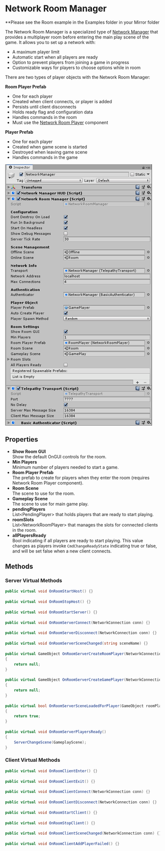 # Network Room Manager

\*\*Please see the Room example in the Examples folder in your Mirror folder

The Network Room Manager is a specialized type of [Network Manager](NetworkManager.md) that provides a multiplayer room before entering the main play scene of the game. It allows you to set up a network with:
-   A maximum player limit
-   Automatic start when all players are ready
-   Option to prevent players from joining a game in progress
-   Customizable ways for players to choose options while in room  

There are two types of player objects with the Network Room Manager:

**Room Player Prefab**
-   One for each player
-   Created when client connects, or player is added
-   Persists until client disconnects
-   Holds ready flag and configuration data
-   Handles commands in the room
-   Must use the [Network Room Player](NetworkRoomPlayer.md) component

**Player Prefab**
-   One for each player
-   Created when game scene is started
-   Destroyed when leaving game scene
-   Handles commands in the game  

![Network Room Manager](NetworkRoomManager.png)

## Properties
-   **Show Room GUI**  
    Show the default OnGUI controls for the room.
-   **Min Players**  
    Minimum number of players needed to start a game.
-   **Room Player Prefab**  
    The prefab to create for players when they enter the room (requires Network Room Player component).
-   **Room Scene**  
    The scene to use for the room.
-   **Gameplay Scene**  
    The scene to use for main game play.
-   **pendingPlayers**  
    List\<PendingPlayer\> that holds players that are ready to start playing.
-   **roomSlots**  
    List\<NetworkRoomPlayer\> that manages the slots for connected clients in the room.
-   **allPlayersReady**  
    Bool indicating if all players are ready to start playing.  This value changes as players invoke `CmdChangeReadyState` indicating true or false, and will be set false when a new client connects.

## Methods

### Server Virtual Methods

```cs
public virtual void OnRoomStartHost() {}

public virtual void OnRoomStopHost() {}

public virtual void OnRoomStartServer() {}

public virtual void OnRoomServerConnect(NetworkConnection conn) {}

public virtual void OnRoomServerDisconnect(NetworkConnection conn) {}

public virtual void OnRoomServerSceneChanged(string sceneName) {}

public virtual GameObject OnRoomServerCreateRoomPlayer(NetworkConnection conn)
{
    return null;
}

public virtual GameObject OnRoomServerCreateGamePlayer(NetworkConnection conn)
{
    return null;
}

public virtual bool OnRoomServerSceneLoadedForPlayer(GameObject roomPlayer, GameObject gamePlayer)
{
    return true;
}

public virtual void OnRoomServerPlayersReady()
{
    ServerChangeScene(GameplayScene);
}
```

### Client Virtual Methods

```cs
public virtual void OnRoomClientEnter() {}

public virtual void OnRoomClientExit() {}

public virtual void OnRoomClientConnect(NetworkConnection conn) {}

public virtual void OnRoomClientDisconnect(NetworkConnection conn) {}

public virtual void OnRoomStartClient() {}

public virtual void OnRoomStopClient() {}

public virtual void OnRoomClientSceneChanged(NetworkConnection conn) {}

public virtual void OnRoomClientAddPlayerFailed() {}
```

